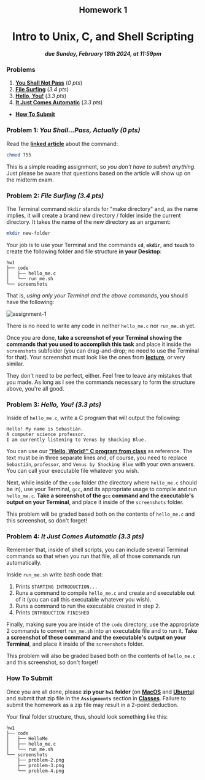 <h2 align=center>Homework 1</h2>

<h1 align=center>Intro to Unix, C, and Shell Scripting</h1>

<h4 align=center><em>due Sunday, February 18th 2024, at 11:59pm</em><h4>

### Problems

1. [**You Shall Not Pass**](#problem-1-you-shallpass-actually) (_0 pts_)
2. [**File Surfing**](#problem-2-file-surfing) (_3.4 pts_)
3. [**Hello, You!**](#problem-3-hello-you) (_3.3 pts_)
4. [**It Just Comes Automatic**](#problem-4-it-just-comes-automatic-33-pts) (_3.3 pts_)

- [**How To Submit**](#how-to-submit)

### Problem 1: _You Shall...Pass, Actually (0 pts)_

Read the [**linked article**](https://codefather.tech/blog/chmod-755-command/) about the command:

```bash
chmod 755
```

This is a simple reading assignment, so _you don't have to submit anything_. Just please be aware that questions based on the article will show up on the midterm exam.

### Problem 2: _File Surfing (3.4 pts)_

The Terminal command `mkdir` stands for "make directory" and, as the name implies, it will create a brand new directory / folder inside the current directory. It takes the name of the new directory as an argument:

```bash
mkdir new-folder
```

Your job is to use your Terminal and the commands **`cd`**, **`mkdir`**, and **`touch`** to create the following folder and file structure **in your Desktop**:

```
hw1
├── code
│   ├── hello_me.c
│   └── run_me.sh
└── screenshots
```

That is, _using only your Terminal and the above commands_, you should have the following:

![assignment-1](assets/problem-1-1.png)

There is no need to write any code in neither `hello_me.c` nor `run_me.sh` yet. 

Once you are done, **take a screenshot of your Terminal showing the commands that you used to accomplish this task** and place it inside the `screenshots` subfolder (you can drag-and-drop; no need to use the Terminal for that). Your screenshot must look like the ones from [**lecture**](https://github.com/sebastianromerocruz/CS271-material/blob/main/lectures/week-1/assets/terminal-py.png), or very similar. 

They don't need to be perfect, either. Feel free to leave any mistakes that you made. As long as I see the commands necessary to form the structure above, you're all good.

### Problem 3: _Hello, You! (3.3 pts)_

Inside of `hello_me.c`, write a C program that will output the following:

```
Hello! My name is Sebastián.
A computer science professor.
I am currently listening to Venus by Shocking Blue.
```

You can use our [**"Hello, World!" C program from class**](https://github.com/sebastianromerocruz/CS271-material/tree/main/lectures/week-1#copy-and-paste-the-c-hello-world-equivalent) as reference. The text must be in three separate lines and, of course, you need to replace `Sebastián`, `professor`, and `Venus by Shocking Blue` with your own answers. You can call your executable file whatever you wish.

Next, while inside of the `code` folder (the directory where `hello_me.c` should be in), use your Terminal, `gcc`, and its appropriate usage to compile and run `hello_me.c`. **Take a screenshot of the `gcc` command and the executable's output on your Terminal**, and place it inside of the `screenshots` folder. 

This problem will be graded based both on the contents of `hello_me.c` and this screenshot, so don't forget!

### Problem 4: _It Just Comes Automatic (3.3 pts)_

Remember that, inside of shell scripts, you can include several Terminal commands so that when you run that file, all of those commands run automatically.

Inside `run_me.sh` write bash code that:

1. Prints `STARTING INTRODUCTION...`
2. Runs a command to compile `hello_me.c` and create and executable out of it (you can call this executable whatever you wish).
3. Runs a command to run the executable created in step 2.
4. Prints `INTRODUCTION FINISHED`

Finally, making sure you are inside of the `code` directory, use the appropriate 2 commands to convert `run_me.sh` into an executable file and to run it. **Take a screenshot of these command and the executable's output on your Terminal**, and place it inside of the `screenshots` folder.

This problem will also be graded based both on the contents of `hello_me.c` and this screenshot, so don't forget!

### How To Submit

Once you are all done, please **zip your `hw1` folder** (on [**MacOS**](https://youtu.be/62tw3wZvQxs?si=_LjMuhre4-EHXQNv&t=24) and [**Ubuntu**](https://youtu.be/WzuF43YVfzY?si=6RIuosW7zj4UtMoS)) and submit that zip file in the **`Assignments`** section in [**Classes**](https://classes.pace.edu/d2l/home/398827). Failure to submit the homework as a zip file may result in a 2-point deduction.

Your final folder structure, thus, should look something like this:

```
hw1
├── code
│   ├── HelloMe
│   ├── hello_me.c
│   └── run_me.sh
└── screenshots
    ├── problem-2.png
    ├── problem-3.png
    └── problem-4.png
```